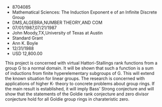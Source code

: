 
* 8704085
* Mathematical Sciences: The Induction Exponent e of an Infinite Discrete Group
* DMS,ALGEBRA,NUMBER THEORY,AND COM
* 07/01/1987,07/21/1987
* John Moody,TX,University of Texas at Austin
* Standard Grant
* Ann K. Boyle
* 12/31/1988
* USD 12,800.00

This project is concerned with virtual Hattori-Stallings rank functions from a
group G to a normal domain. It will be shown that such a function is a sum of
inductions from finite hyperelementary subgroups of G. This will extend the
known situation for linear groups. The research is concerned with applications
of higher K- theory to concrete problems about group rings. If the main result
is established, it will imply Bass' Strong conjecture and will show that the
statements of the Goldie rank conjecture and zero divisor conjecture hold for
all Goldie group rings in charateristic zero.
